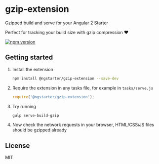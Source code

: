 # gzip-extension
Gzipped build and serve for your Angular 2 Starter

Perfect for tracking your build size with gzip compression :heart:

[![npm version](https://badge.fury.io/js/ngstarter-gzip-tasks.svg)](https://badge.fury.io/js/ngstarter-gzip-tasks)

## Getting started
1. Install the extension
    ```bash
    npm install @ngstarter/gzip-extension --save-dev
    ```

2. Require the extension in any tasks file, for example in `tasks/serve.js`
    ```js
    require('@ngstarter/gzip-extension');
    ```

3. Try running
    ```bash
    gulp serve-build-gzip
    ```

4. Now check the network requests in your browser, HTML/CSS/JS files should be gzipped already

## License
MIT
